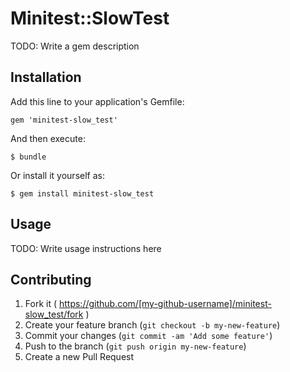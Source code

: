 # Minitest::SlowTest

TODO: Write a gem description

## Installation

Add this line to your application's Gemfile:

    gem 'minitest-slow_test'

And then execute:

    $ bundle

Or install it yourself as:

    $ gem install minitest-slow_test

## Usage

TODO: Write usage instructions here

## Contributing

1. Fork it ( https://github.com/[my-github-username]/minitest-slow_test/fork )
2. Create your feature branch (`git checkout -b my-new-feature`)
3. Commit your changes (`git commit -am 'Add some feature'`)
4. Push to the branch (`git push origin my-new-feature`)
5. Create a new Pull Request

